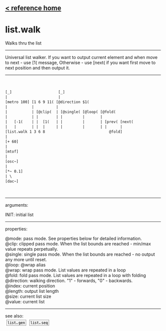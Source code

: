 [< reference home](ceammc_lib.html)
---

# list.walk


Walks thru the list

---

Universal list walker. If you want to output current element and when move to next
            - use [1( message, Otherwise - use [next( if you want first move to next position and
            then output it.
<br>


---


```


[_]                     [_]
|                       |
[metro 100] [1 6 9 11( [@direction $1(
|           |          |
|           | [@clip(  | [@single( [@loop( [@fold(
|           | |        | |         |       |
|   [-1(    | |  [1(   | |         |       | [prev( [next(
|   |       | |  |     | |         |       | |      |
[list.walk 1 3 6 8                             @fold]
|
[+ 60]
|
[mtof]
|
[osc~]
|
[*~ 0.1]
| \
[dac~]

            
```

---
arguments:

INIT: initial list<br>

---
properties:

@mode: pass
            mode. See properties below for detailed information.<br>
@clip: clipped pass mode. When the list bounds are reached
            - min/max value repeats perpetually.<br>
@single: single pass mode. When the list bounds are
            reached - no output any more until reset.<br>
@loop: @wrap alias<br>
@wrap: wrap pass mode. List values are repeated in a
            loop<br>
@fold: fold pass mode. List values are repeated in a loop
            with folding<br>
@direction: walking direction. &#34;1&#34; -
            forwards, &#34;0&#34; - backwards.<br>
@index: current
            position<br>
@length: output list
            length<br>
@size: current list
            size<br>
@value: current list<br>

---
see also:<br>
[![list.gen](img/object_list.gen.png)](list.gen.html)
[![list.seq](img/object_list.seq.png)](list.seq.html)
